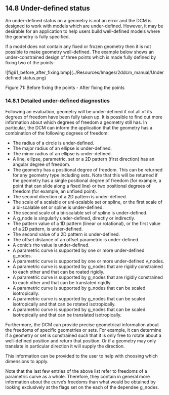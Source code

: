 ## 14.8 Under-defined status

An under-defined status on a geometry is not an error and the DCM is designed to work with models which are under-defined. 
However, it may be desirable for an application to help users build well-defined models where the geometry is fully specified.

If a model does not contain any fixed or frozen geometry then it is not possible to make geometry well-defined. 
The example below shows an under-constrained design of three points which is made fully defined by fixing two of the points:

![fig61_before_after_fixing.bmp](../Resources/Images/2ddcm_manual/Under defined status.png)

Figure 71: Before fixing the points - After fixing the points

### 14.8.1 Detailed under-defined diagnostics

Following an evaluation, geometry will be under-defined if not all of its degrees of freedom have been fully taken up. 
It is possible to find out more information about which degrees of freedom a geometry still has. 
In particular, the DCM can inform the application that the geometry has a combination of the following degrees of freedom:

- The radius of a circle is under-defined.
- The major radius of an ellipse is under-defined.
- The minor radius of an ellipse is under-defined.
- A line, ellipse, parametric, set or a 2D pattern (first direction) has an angular degree of freedom.
- The geometry has a positional degree of freedom. 
This can be returned for any geometry type including sets. 
Note that this will be returned if the geometry has a single positional degree of freedom (for example, a point that can slide along a fixed line) or two positional degrees of freedom (for example, an unfixed point).
- The second direction of a 2D pattern is under-defined.
- The scale of a scalable or uni-scalable set or spline, or the first scale of a bi-scalable set or spline is under-defined.
- The second scale of a bi-scalable set of spline is under-defined.
- A g\_node is singularly under-defined, directly or indirectly.
- The pattern value of a 1D pattern (linear or rotational), or the first value of a 2D pattern, is under-defined.
- The second value of a 2D pattern is under-defined.
- The offset distance of an offset parametric is under-defined.
- A conic’s rho value is under-defined.
- A parametric curve is supported by one or more under-defined g\_nodes.
- A parametric curve is supported by one or more under-defined v\_nodes.
- A parametric curve is supported by g\_nodes that are rigidly constrained to each other and that can be roated rigidly.
- A parametric curve is supported by g\_nodes that are rigidly constrained to each other and that can be translated rigidly.
- A parametric curve is supported by g\_nodes that can be scaled isotropically.
- A parametric curve is supported by g\_nodes that can be scaled isotropically and that can be rotated isotropically.
- A parametric curve is supported by g\_nodes that can be scaled isotropically and that can be translated isotropically.

Furthermore, the DCM can provide precise geometrical information about the freedoms of specific geometries or sets. 
For example, it can determine if a geometry or set is constrained such that it is only free to rotate about a well-defined position and return that position. 
Or if a geometry may only translate in particular direction it will supply the direction.

This information can be provided to the user to help with choosing which dimensions to apply.

Note that the last few entries of the above list refer to freedoms of a parametric curve as a whole. 
Therefore, they contain in general more information about the curve’s freedoms than what would be obtained by looking exclusively at the flags set on the each of the dependee g\_nodes.

